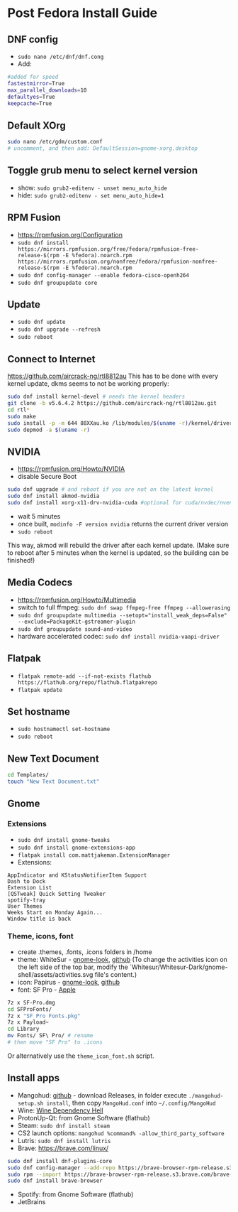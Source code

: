 # Post Fedora Install Guide

## DNF config
- `sudo nano /etc/dnf/dnf.cong`
- Add:
```sh
#added for speed
fastestmirror=True
max_parallel_downloads=10
defaultyes=True
keepcache=True
```

## Default XOrg
```sh
sudo nano /etc/gdm/custom.conf
# uncomment, and then add: DefaultSession=gnome-xorg.desktop
```

## Toggle grub menu to select kernel version
- show: `sudo grub2-editenv - unset menu_auto_hide`
- hide: `sudo grub2-editenv - set menu_auto_hide=1`

## RPM Fusion
- https://rpmfusion.org/Configuration
- `sudo dnf install https://mirrors.rpmfusion.org/free/fedora/rpmfusion-free-release-$(rpm -E %fedora).noarch.rpm https://mirrors.rpmfusion.org/nonfree/fedora/rpmfusion-nonfree-release-$(rpm -E %fedora).noarch.rpm`
- `sudo dnf config-manager --enable fedora-cisco-openh264`
- `sudo dnf groupupdate core`

## Update
- `sudo dnf update`
- `sudo dnf upgrade --refresh`
- `sudo reboot`

## Connect to Internet
https://github.com/aircrack-ng/rtl8812au
This has to be done with every kernel update, dkms seems to not be working properly:
```sh
sudo dnf install kernel-devel # needs the kernel headers
git clone -b v5.6.4.2 https://github.com/aircrack-ng/rtl8812au.git
cd rtl*
sudo make
sudo install -p -m 644 88XXau.ko /lib/modules/$(uname -r)/kernel/drivers/net/wireless/
sudo depmod -a $(uname -r)
```

## NVIDIA
- https://rpmfusion.org/Howto/NVIDIA
- disable Secure Boot
```sh
sudo dnf upgrade # and reboot if you are not on the latest kernel
sudo dnf install akmod-nvidia
sudo dnf install xorg-x11-drv-nvidia-cuda #optional for cuda/nvdec/nvenc support
```
- wait 5 minutes
- once built, `modinfo -F version nvidia` returns the current driver version
- `sudo reboot`

This way, akmod will rebuild the driver after each kernel update. (Make sure to reboot after 5 minutes when the kernel is updated, so the building can be finished!)

## Media Codecs
- https://rpmfusion.org/Howto/Multimedia
- switch to full ffmpeg: `sudo dnf swap ffmpeg-free ffmpeg --allowerasing`
- `sudo dnf groupupdate multimedia --setopt="install_weak_deps=False" --exclude=PackageKit-gstreamer-plugin`
- `sudo dnf groupupdate sound-and-video`
- hardware accelerated codec: `sudo dnf install nvidia-vaapi-driver`

## Flatpak
- `flatpak remote-add --if-not-exists flathub https://flathub.org/repo/flathub.flatpakrepo`
- `flatpak update`

## Set hostname
- `sudo hostnamectl set-hostname`
- `sudo reboot`

## New Text Document
```sh
cd Templates/
touch "New Text Document.txt"
```

## Gnome

### Extensions
- `sudo dnf install gnome-tweaks`
- `sudo dnf install gnome-extensions-app`
- `flatpak install com.mattjakeman.ExtensionManager`
- Extensions:
```
AppIndicator and KStatusNotifierItem Support
Dash to Dock
Extension List
[QSTweak] Quick Setting Tweaker
spotify-tray
User Themes
Weeks Start on Monday Again...
Window title is back
```

### Theme, icons, font
- create .themes, .fonts, .icons folders in /home
- theme: WhiteSur - [gnome-look](https://www.gnome-look.org/p/1403328), [github](https://github.com/vinceliuice/WhiteSur-gtk-theme) (To change the activities icon on the left side of the top bar, modify the `Whitesur/Whitesur-Dark/gnome-shell/assets/activities.svg file's content.)
- icon: Papirus - [gnome-look](https://www.gnome-look.org/p/1166289), [github](https://github.com/PapirusDevelopmentTeam/papirus-icon-theme/)
- font: SF Pro - [Apple](https://developer.apple.com/fonts/)
```sh
7z x SF-Pro.dmg
cd SFProFonts/
7z x "SF Pro Fonts.pkg"
7z x Payload~
cd Library
mv Fonts/ SF\ Pro/ # rename
# then move "SF Pro" to .icons
```

Or alternatively use the `theme_icon_font.sh` script.

## Install apps
- Mangohud: [github](https://github.com/flightlessmango/MangoHud?tab=readme-ov-file#installation---pre-packaged-binaries) - download Releases, in folder execute `./mangohud-setup.sh install`, then copy `MangoHud.conf` into `~/.config/MangoHud`
- Wine: [Wine Dependency Hell](https://www.gloriouseggroll.tv/how-to-get-out-of-wine-dependency-hell/)
- ProtonUp-Qt: from Gnome Software (flathub)
- Steam: `sudo dnf install steam`
- CS2 launch options: `mangohud %command% -allow_third_party_software` 
- Lutris: `sudo dnf install lutris`
- Brave: https://brave.com/linux/
```sh
sudo dnf install dnf-plugins-core
sudo dnf config-manager --add-repo https://brave-browser-rpm-release.s3.brave.com/brave-browser.repo
sudo rpm --import https://brave-browser-rpm-release.s3.brave.com/brave-core.asc
sudo dnf install brave-browser
```
- Spotify: from Gnome Software (flathub)
- JetBrains
